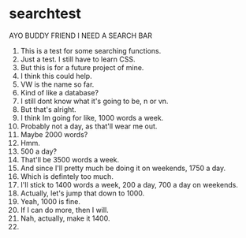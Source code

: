 # searchtest

AYO BUDDY FRIEND I NEED A SEARCH BAR
1. This is a test for some searching functions.
2. Just a test. I still have to learn CSS.
3. But this is for a future project of mine.
4. I think this could help.
5. VW is the name so far.
6. Kind of like a database?
7. I still dont know what it's going to be, n or vn.
8. But that's alright.
9. I think Im going for like, 1000 words a week.
10. Probably not a day, as that'll wear me out.
11. Maybe 2000 words?
12. Hmm.
13. 500 a day?
14. That'll be 3500 words a week.
15. And since I'll pretty much be doing it on weekends, 1750 a day.
16. Which is defintely too much.
17. I'll stick to 1400 words a week, 200 a day, 700 a day on weekends.
18. Actually, let's jump that down to 1000.
19. Yeah, 1000 is fine.
20. If I can do more, then I will.
21. Nah, actually, make it 1400.
22. 
